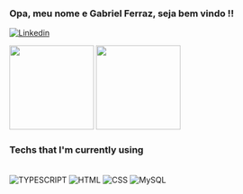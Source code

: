 ### Opa, meu nome e Gabriel Ferraz, seja bem vindo !! 

[![Linkedin](https://img.shields.io/badge/LinkedIn-0077B5?style=for-the-badge&logo=linkedin&logoColor=white)](https://https://www.linkedin.com/in/gabriel-martins-ferraz//)

<div>
   <img height="150em" src="https://github-readme-stats.vercel.app/api?username=Gabriel Ferraz &show_icons=true&theme=dark&include_all_commits=true&count_private=true"/>
   <img height="150em" src="https://github-readme-stats.vercel.app/api/top-langs/?username=Gabriel Ferraz&layout=compact&langs_count=7&theme=dark"/>
</div>


### Techs that I'm currently using

<div style="display: inline_block" ><br/>
    <img align="center" alt="TYPESCRIPT" src="https://img.shields.io/badge/TypeScript-007ACC?style=for-the-badge&logo=typescript&logoColor=white"/>
     <img align="center" alt="HTML" src="https://img.shields.io/badge/HTML5-E34F26?style=for-the-badge&logo=html5&logoColor=white"/>
      <img align="center" alt="CSS" src="https://img.shields.io/badge/CSS3-1572B6?style=for-the-badge&logo=css3&logoColor=white"/>
       <img align="center" alt="MySQL" src="https://img.shields.io/badge/MySQL-00000F?style=for-the-badge&logo=mysql&logoColor=white"/>
      
</div><br/>




